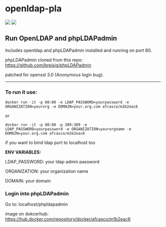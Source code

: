 # openldap-pla
<img src="https://www.informatiweb-pro.net/images/logiciels-linux/logiciels/icones/phpldapadmin.jpg"/>
<img src="https://daasi.de/wp-content/uploads/2017/07/OpenLDAP_Logo.png.pagespeed.ce.4pCPKkLfLd.png"/> 
<h2>Run OpenLDAP and phpLDAPadmin</h2>


Includes openldap and phpLDAPadmin installed and running on port 80.

phpLDAPadmin cloned from this repo: https://github.com/breisig/phpLDAPadmin

patched for openssl 3.0 (Anonymous login bug).

<hr>

<h3>To run it use:</h3>

 <code>docker run -it -p 80:80 -e LDAP_PASSWORD=yourpassword -e ORGANIZATION=yourorg -e DOMAIN=your.org.com afcasco/m1b2eac6</code>
 
or

<code>docker run -it -p 80:80 -p 389:389 -e LDAP_PASSWORD=yourpassword -e ORGANIZATION=yourorgname -e DOMAIN=your.org.com afcasco/m1b2eac6</code>

if you want to bind ldap port to localhost too 


<b>ENV VARIABLES:</b>

LDAP_PASSWORD: your ldap admin password

ORGANIZATION: your organization name

DOMAIN: your domain

<h3>Login into phpLDAPadmin</h3>

Go to: localhost/phpldapadmin



image on dokcerhub: https://hub.docker.com/repository/docker/afcasco/m1b2eac6
